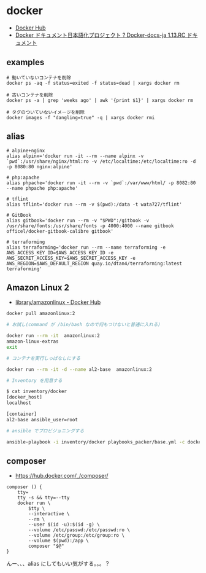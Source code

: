 # docker

* [Docker Hub](https://hub.docker.com/)
* [Docker ドキュメント日本語化プロジェクト ? Docker-docs-ja 1.13.RC ドキュメント](http://docs.docker.jp/)

## examples

```
# 動いていないコンテナを削除
docker ps -aq -f status=exited -f status=dead | xargs docker rm

# 古いコンテナを削除
docker ps -a | grep 'weeks ago' | awk '{print $1}' | xargs docker rm

# タグのついていないイメージを削除
docker images -f "dangling=true" -q | xargs docker rmi
```

## alias

```
# alpine+nginx
alias alpinx='docker run -it --rm --name alpinx -v `pwd`:/usr/share/nginx/html:ro -v /etc/localtime:/etc/localtime:ro -d -p 8080:80 nginx:alpine'

# php:apache
alias phpache='docker run -it --rm -v `pwd`:/var/www/html/ -p 8082:80 --name phpache php:apache'

# tflint
alias tflint='docker run --rm -v $(pwd):/data -t wata727/tflint'

# GitBook
alias gitbook='docker run --rm -v "$PWD":/gitbook -v /usr/share/fonts:/usr/share/fonts -p 4000:4000 --name gitbook officel/docker-gitbook-calibre gitbook'

# terraforming
alias terraforming='docker run --rm --name terraforming -e AWS_ACCESS_KEY_ID=$AWS_ACCESS_KEY_ID -e AWS_SECRET_ACCESS_KEY=$AWS_SECRET_ACCESS_KEY -e AWS_REGION=$AWS_DEFAULT_REGION quay.io/dtan4/terraforming:latest terraforming'

```

## Amazon Linux 2

* [library/amazonlinux - Docker Hub](https://hub.docker.com/_/amazonlinux/)

```bash
docker pull amazonlinux:2

# お試し(command が /bin/bash なので何もつけないと普通に入れる)

docker run --rm -it  amazonlinux:2
amazon-linux-extras
exit

# コンテナを実行しっぱなしにする

docker run --rm -it -d --name al2-base  amazonlinux:2

# Inventory を用意する

$ cat inventory/docker
[docker_host]
localhost

[container]
al2-base ansible_user=root

# ansible でプロビジョニングする

ansible-playbook -i inventory/docker playbooks_packer/base.yml -c docker -l al2-base
```

## composer

* https://hub.docker.com/_/composer/

```
composer () {
    tty=
    tty -s && tty=--tty
    docker run \
        $tty \
        --interactive \
        --rm \
        --user $(id -u):$(id -g) \
        --volume /etc/passwd:/etc/passwd:ro \
        --volume /etc/group:/etc/group:ro \
        --volume $(pwd):/app \
        composer "$@"
}
```

んー、、、alias にしてもいい気がする。。。？
